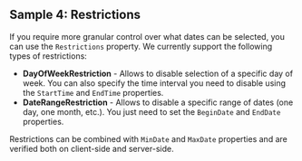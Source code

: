 ## Sample 4: Restrictions

If you require more granular control over what dates can be selected, you can use the `Restrictions` property. We currently support the following types of restrictions:

- **DayOfWeekRestriction** - Allows to disable selection of a specific day of week. You can also specify the time interval you need to disable using the `StartTime` and `EndTime` properties.
- **DateRangeRestriction** - Allows to disable a specific range of dates (one day, one month, etc.). You just need to set the `BeginDate` and `EndDate` properties.

Restrictions can be combined with `MinDate` and `MaxDate` properties and are verified both on client-side and server-side.

<!-- TODO -->
